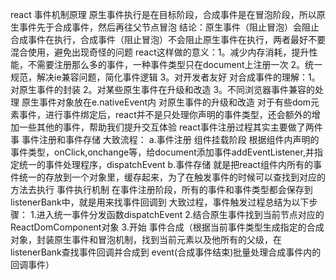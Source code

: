 react 事件机制原理
原生事件执行是在目标阶段，合成事件是在冒泡阶段，所以原生事件先于合成事件，然后再往父节点冒泡
结论：原生事件（阻止冒泡）会阻止合成事件在执行，合成事件（阻止冒泡）不会阻止原生事件在执行，两者最好不要混合使用，避免出现奇怪的问题
react这样做的意义：1。减少内存消耗，提升性能，不需要注册那么多的事件，一种事件类型只在document上注册一次 2。统一规范，解决ie兼容问题，简化事件逻辑 3。对开发者友好
对合成事件的理解：1。对原生事件的封装 2。对某些原生事件在升级和改造 3。不同浏览器事件兼容的处理
原生事件对象放在e.nativeEvent内
对原生事件的升级和改造
对于有些dom元素事件，进行事件绑定后，react并不是只处理你声明的事件类型，还会额外的增加一些其他的事件，帮助我们提升交互体验
react事件注册过程其实主要做了两件事 事件注册和事件存储
大致流程：
a.事件注册 组件挂载阶段 根据组件内声明的事件类型，onClick,onchange等，给document添加事件addEventListener,并指定统一的事件处理程序，dispatchEvent
b.事件存储 就是把react组件内所有的事件统一的存放到一个对象里，缓存起来，为了在触发事件的时候可以查找到对应的方法去执行
事件执行机制
在事件注册阶段，所有的事件和事件类型都会保存到listenerBank中，就是用来找事件回调到
大致过程，事件触发过程总结为以下步骤：
1.进入统一事件分发函数dispatchEvent
2.结合原生事件找到当前节点对应的ReactDomComponent对象
3.开始 事件合成（根据当前事件类型生成指定的合成对象，封装原生事件和冒泡机制，找到当前元素以及他所有的父级，在listenerBank查找事件回调并合成到 event(合成事件结束)批量处理合成事件内的回调事件）

